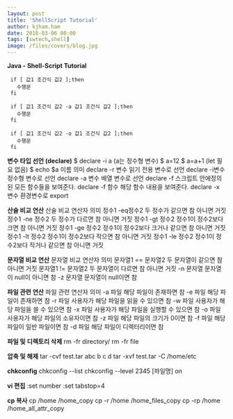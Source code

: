 ```yaml
---
layout: post
title: 'ShellScript Tutorial'
author: kjham.ham
date: 2018-03-06 00:00
tags: [swtech,shell]
image: /files/covers/blog.jpg
---
```


**Java - Shell-Script Tutorial**

~~~
 if [ 값1 조건식 값2 ];then
   수행문
 fi 
~~~

~~~
 if [ 값1 조건식 값2 -a 값1 조건식 값2 ];then
   수행문
 fi 

 if [ 값1 조건식 값2 -o 값1 조건식 값2 ];then
   수행문
 fi
~~~

**변수 타입 선언 (declare)**
$ declare -i a (a는 정수형 변수)
$ a=12
$ a=a+1 (let 필요 없음)
$ echo $a
이름	의미
declare -r 변수	읽기 전용 변수로 선언
declare -i변수	정수형 변수로 선언
declare -a 변수	배열 변수로 선언
declare -f	스크립트 안에정의된 모든 함수들을 보여준다.
declare -f 함수	해당 함수 내용을 보여준다.
declare -x 변수	환경변수로 export

**산술 비교 연산**
산술 비교 연산자	의미
정수1 -eq정수2	두 정수가 같으면 참 아니면 거짓
정수1 -ne 정수2	두 정수가 다르면 참 아니면 거짓
정수1 -gt 정수2	정수1이 정수2보다 크면 참 아니면 거짓
정수1 -ge 정수2	정수1이 정수2보다 크거나 같으면 참 아니면 거짓
정수1 -lt 정수2	정수1이 정수2보다 작으면 참 아니면 거짓
정수1 -le 정수2	정수1이 정수2보다 작거나 같으면 참 아니면 거짓

**문자열 비교 연산**
문자열 비교 연산자	의미
문자열1 == 문자열2	두 문자열이 같으면 참 아니면 거짓
문자열1 != 문자열2	두 문자열이 다르면 참 아니면 거짓
-n 문자열	문자열이 null이 아니면 참
-z 문자열	문자열이 null이면 참

**파일 관련 연산**
파일 관련 연산자	의미
-a 파일	해당 파일이 존재하면 참
-e 파일	해당 파일이 존재하면 참
-r 파일	사용자가 해당 파일을 읽을 수 있으면 참
-w 파일	사용자가 해당 파일을 쓸 수 있으면 참
-x 파일	사용자가 해당 파일을 실행할 수 있으면 참
-o 파일	사용자가 해당 파일의 소유자이면 참
-z 파일	해당 파일의 크기가 0이면 참
-f 파일	해당 파일이 일반 파일이면 참
-d 파일	해당 파일이 디렉터리이면 참

**파일 및 디렉토리 삭제**
rm -fr directory/
rm -fr file

**압축 및 해제**
tar -cvf test.tar abc b c d
tar -xvf test.tar -C /home/etc

**chkconfig**
chkconfig --list
chkconfig --level 2345 [파일명] on

**vi 편집**
:set number
:set tabstop=4

**cp 복사**
cp /home /home_copy
cp -r /home /home_files_copy
cp -rp /home /home_all_attr_copy